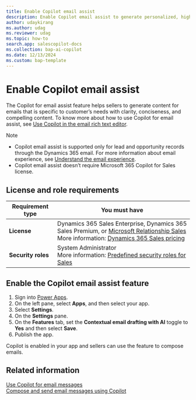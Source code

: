 ```yaml
---
title: Enable Copilot email assist
description: Enable Copilot email assist to generate personalized, high-quality emails tailored to specific needs.
author: udaykirang
ms.author: udag
ms.reviewer: udag
ms.topic: how-to 
search.app: salescopilot-docs
ms.collection: bap-ai-copilot 
ms.date: 12/13/2024
ms.custom: bap-template 
---
```


# Enable Copilot email assist 

The Copilot for email assist feature helps sellers to generate content for emails that is specific to customer’s needs with clarity, conciseness, and compelling content. To know more about how to use Copilot for email assist, see [Use Copilot in the email rich text editor](/power-apps/maker/model-driven-apps/use-copilot-email-assist).

> [!NOTE]
> - Copilot email assist is supported only for lead and opportunity records through the Dynamics 365 email. For more information about email experience, see [Understand the email experience](/power-apps/user/view-create-email).
> - Copilot email assist doesn’t require Microsoft 365 Copilot for Sales license.

## License and role requirements

| Requirement type | You must have |
|-----------------------|---------|
| **License** | Dynamics 365 Sales Enterprise, Dynamics 365 Sales Premium, or [Microsoft Relationship Sales](https://dynamics.microsoft.com/sales/relationship-sales/)<br>More information: [Dynamics 365 Sales pricing](https://dynamics.microsoft.com/sales/pricing/) |
| **Security roles** | System Administrator<br>More information: [Predefined security roles for Sales](security-roles-for-sales.md) |

## Enable the Copilot email assist feature

1. Sign into [Power Apps](https://make.powerapps.com/).
1. On the left pane, select **Apps**, and then select your app.
1. Select **Settings**.
1. On the **Settings** pane.
1. On the **Features** tab, set the **Contextual email drafting with AI** toggle to **Yes** and then select **Save**.
1. Publish the app.

Copilot is enabled in your app and sellers can use the feature to compose emails. 

## Related information

[Use Copilot for email messages](use-copilot-email.md)  
[Compose and send email messages using Copilot](/power-apps/maker/model-driven-apps/use-copilot-email-assist)
